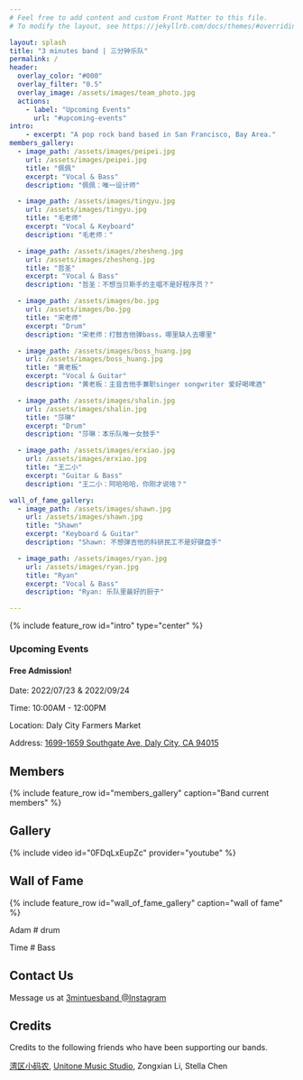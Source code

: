 ```yaml
---
# Feel free to add content and custom Front Matter to this file.
# To modify the layout, see https://jekyllrb.com/docs/themes/#overriding-theme-defaults

layout: splash
title: "3 minutes band | 三分钟乐队"
permalink: /
header:
  overlay_color: "#000"
  overlay_filter: "0.5"
  overlay_image: /assets/images/team_photo.jpg
  actions:
    - label: "Upcoming Events"
      url: "#upcoming-events"
intro:
    - excerpt: "A pop rock band based in San Francisco, Bay Area."
members_gallery:
  - image_path: /assets/images/peipei.jpg
    url: /assets/images/peipei.jpg
    title: "佩佩"
    excerpt: "Vocal & Bass"
    description: "佩佩：唯一设计师"

  - image_path: /assets/images/tingyu.jpg
    url: /assets/images/tingyu.jpg
    title: "毛老师"
    excerpt: "Vocal & Keyboard"
    description: "毛老师："

  - image_path: /assets/images/zhesheng.jpg
    url: /assets/images/zhesheng.jpg
    title: "哲圣"
    excerpt: "Vocal & Bass"
    description: "哲圣：不想当贝斯手的主唱不是好程序员？"

  - image_path: /assets/images/bo.jpg
    url: /assets/images/bo.jpg
    title: "宋老师"
    excerpt: "Drum"
    description: "宋老师：打鼓吉他弹bass，哪里缺人去哪里"

  - image_path: /assets/images/boss_huang.jpg
    url: /assets/images/boss_huang.jpg
    title: "黄老板"
    excerpt: "Vocal & Guitar"
    description: "黄老板：主音吉他手兼职singer songwriter 爱好喝啤酒"

  - image_path: /assets/images/shalin.jpg
    url: /assets/images/shalin.jpg
    title: "莎琳"
    excerpt: "Drum"
    description: "莎琳：本乐队唯一女鼓手"

  - image_path: /assets/images/erxiao.jpg
    url: /assets/images/erxiao.jpg
    title: "王二小"
    excerpt: "Guitar & Bass"
    description: "王二小：阿哈哈哈，你刚才说啥？"

wall_of_fame_gallery:
  - image_path: /assets/images/shawn.jpg
    url: /assets/images/shawn.jpg
    title: "Shawn"
    excerpt: "Keyboard & Guitar"
    description: "Shawn: 不想弹吉他的科研民工不是好键盘手"

  - image_path: /assets/images/ryan.jpg
    url: /assets/images/ryan.jpg
    title: "Ryan"
    excerpt: "Vocal & Bass"
    description: "Ryan: 乐队里最好的厨子"

---
```


{% include feature_row id="intro" type="center" %}
### Upcoming Events

#### Free Admission!

Date: 2022/07/23 & 2022/09/24

Time: 10:00AM - 12:00PM

Location: Daly City Farmers Market

Address: [1699-1659 Southgate Ave, Daly City, CA 94015](https://www.google.com/maps/place/Daly+City+Farmers'+Market+at+Serramonte+Center/@37.6736087,-122.4717038,17z/data=!3m1!4b1!4m5!3m4!1s0x808f7b8dbb2d1a77:0x63d8a4c3bdbd7dfc!8m2!3d37.6736087!4d-122.4695151)


## Members

{% include feature_row id="members_gallery" caption="Band current members" %}


## Gallery

{% include video id="0FDqLxEupZc" provider="youtube" %}


## Wall of Fame

{% include feature_row id="wall_of_fame_gallery" caption="wall of fame" %}

Adam # drum

Time # Bass

## Contact Us

Message us at [3mintuesband @Instagram](https://www.instagram.com/3minutesband/)

## Credits

Credits to the following friends who have been supporting our bands. 

[湾区小码农](https://www.youtube.com/channel/UCxuQORF44M1BLFgdTNBYLBw), [Unitone Music Studio](https://www.unitonemusic.com/), Zongxian Li, Stella Chen

